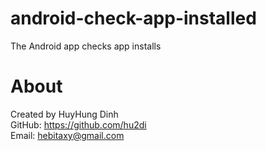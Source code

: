 # android-check-app-installed
The Android app checks app installs

# About
Created by HuyHung Dinh<br>
GitHub: https://github.com/hu2di<br>
Email: hebitaxy@gmail.com
